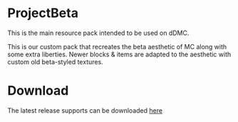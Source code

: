 # ProjectBeta
This is the main resource pack intended to be used on dDMC.

This is our custom pack that recreates the beta aesthetic of MC along with some extra liberties. Newer blocks & items are adapted to the aesthetic with custom old beta-styled textures. 

# Download
The latest release supports can be downloaded [here](https://github.com/Stormystic/ProjectBeta/latest)
